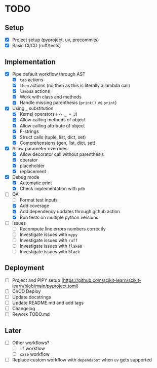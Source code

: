 # TODO

## Setup

- [x] Project setup (pyproject, uv, precommits)
- [x] Basic CI/CD (ruff/tests)

## Implementation

- [x] Pipe default workflow through AST
  - [x] `tap` actions
  - [x] `then` actions (no then as this is literally a lambda call)
  - [x] `lambda` actions
  - [x] Work with class and methods
  - [x] Handle missing parenthesis (`print()` vs `print`)
- [x] Using _ substitution
  - [x] Kernel operators (`>> _ + 3`)
  - [x] Allow calling methods of object
  - [x] Allow calling attribute of object
  - [x] F-strings
  - [x] Struct calls (tuple, list, dict, set)
  - [x] Comprehensions (gen, list, dict, set)
- [x] Allow parameter overrides:
  - [x] Allow decorator call without parenthesis
  - [x] operator
  - [x] placeholder
  - [x] replacement
- [x] Debug mode
  - [x] Automatic print
  - [x] Check implementation with `pdb`
- [ ] QA
  - [ ] Format test inputs
  - [x] Add coverage
  - [x] Add dependency updates through github action
  - [x] Run tests on multiple python versions
- [ ] Issues
  - [ ] Recompute line errors numbers correctly
  - [ ] Investigate issues with `mypy`
  - [ ] Investigate issues with `ruff`
  - [ ] Investigate issues with `flake8`
  - [ ] Investigate issues with `black`

## Deployment

- [ ] Project and PIPY setup (<https://github.com/scikit-learn/scikit-learn/blob/main/pyproject.toml>)
- [ ] CI/CD Deploy
- [ ] Update docstrings
- [ ] Update README.md and add tags
- [ ] Changelog
- [ ] Rework TODO.md

## Later

- [ ] Other workflows?
  - [ ] `if` workflow
  - [ ] `case` workflow
- [ ] Replace custom workflow with `dependabot` when `uv` gets supported

